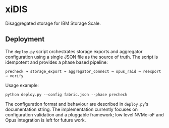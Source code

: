 # xiDIS

Disaggregated storage for IBM Storage Scale.

## Deployment

The `deploy.py` script orchestrates storage exports and aggregator
configuration using a single JSON file as the source of truth.  The script is
idempotent and provides a phase based pipeline:

```
precheck → storage_export → aggregator_connect → opus_raid → reexport → verify
```

Usage example:

```
python deploy.py --config fabric.json --phase precheck
```

The configuration format and behaviour are described in `deploy.py`'s
documentation string.  The implementation currently focuses on configuration
validation and a pluggable framework; low level NVMe-oF and Opus integration is
left for future work.
